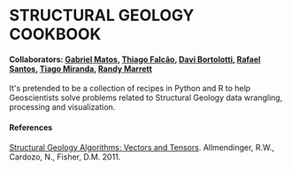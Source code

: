 # STRUCTURAL GEOLOGY COOKBOOK

#### Collaborators: [Gabriel Matos](https://github.com/gcmatos), [Thiago Falcão](https://github.com/thiago85falcao), [Davi Bortolotti](https://github.com/davibortolotti), [Rafael Santos](https://github.com/rafaelfvcs), [Tiago Miranda](https://github.com/tiagomgeo), [Randy Marrett](https://github.com/marrett)

It's pretended to be a collection of recipes in Python and R to help Geoscientists solve problems related to Structural Geology data wrangling, processing and visualization.

#### References
[Structural Geology Algorithms: Vectors and Tensors](https://g.co/kgs/mY3kpE). Allmendinger, R.W., Cardozo, N., Fisher, D.M. 2011.
